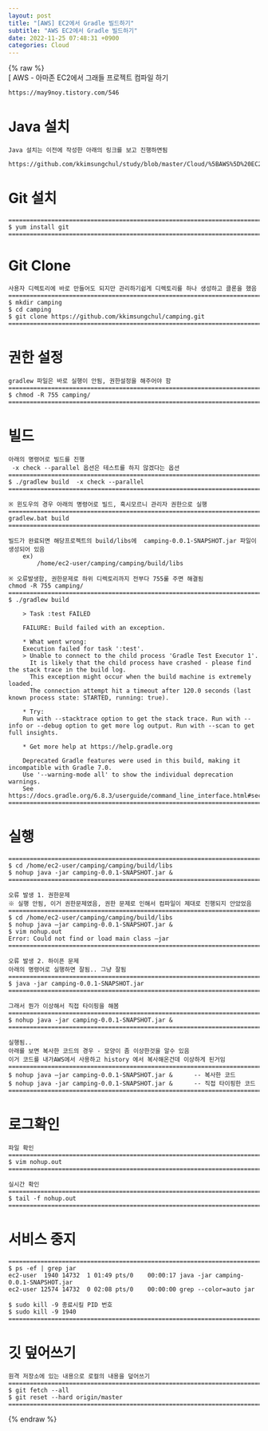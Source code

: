 ```yaml
---  
layout: post  
title: "[AWS] EC2에서 Gradle 빌드하기"  
subtitle: "AWS EC2에서 Gradle 빌드하기"  
date: 2022-11-25 07:48:31 +0900  
categories: Cloud  
---  
```

{% raw %}  
[ AWS - 아마존 EC2에서 그래들 프로젝트 컴파일 하기  
  
	https://may9noy.tistory.com/546  
  
# Java 설치  
	Java 설치는 이전에 작성한 아래의 링크를 보고 진행하면됨  
  
	https://github.com/kkimsungchul/study/blob/master/Cloud/%5BAWS%5D%20EC2%EC%97%90%20Java%20%EC%84%A4%EC%B9%98%ED%95%98%EA%B8%B0.txt  
  
# Git 설치  
	=================================================================================================================  
	$ yum install git  
	=================================================================================================================  
  
# Git Clone  
  
	사용자 디렉토리에 바로 만들어도 되지만 관리하기쉽게 디렉토리를 하나 생성하고 클론을 했음  
	=================================================================================================================  
	$ mkdir camping  
	$ cd camping  
	$ git clone https://github.com/kkimsungchul/camping.git  
	=================================================================================================================  
  
# 권한 설정  
	gradlew 파일은 바로 실행이 안됨, 권한설정을 해주어야 함  
	=================================================================================================================  
	$ chmod -R 755 camping/  
	=================================================================================================================  
  
# 빌드  
  
	아래의 명령어로 빌드를 진행  
	 -x check --parallel 옵션은 테스트를 하지 않겠다는 옵션  
	=================================================================================================================  
	$ ./gradlew build  -x check --parallel  
	=================================================================================================================  
  
	※ 윈도우의 경우 아래의 명령어로 빌드, 혹시모르니 관리자 권한으로 실행  
	=================================================================================================================  
	gradlew.bat build  
	=================================================================================================================  
  
	빌드가 완료되면 해당프로젝트의 build/libs에  camping-0.0.1-SNAPSHOT.jar 파일이 생성되어 있음  
		ex)  
			/home/ec2-user/camping/camping/build/libs  
  
	※ 오류발생함, 권한문제로 하위 디렉토리까지 전부다 755룰 주면 해결됨  
	chmod -R 755 camping/  
	=================================================================================================================  
	$ ./gradlew build  
  
		> Task :test FAILED  
  
		FAILURE: Build failed with an exception.  
  
		* What went wrong:  
		Execution failed for task ':test'.  
		> Unable to connect to the child process 'Gradle Test Executor 1'.  
		  It is likely that the child process have crashed - please find the stack trace in the build log.  
		  This exception might occur when the build machine is extremely loaded.  
		  The connection attempt hit a timeout after 120.0 seconds (last known process state: STARTED, running: true).  
  
		* Try:  
		Run with --stacktrace option to get the stack trace. Run with --info or --debug option to get more log output. Run with --scan to get full insights.  
  
		* Get more help at https://help.gradle.org  
  
		Deprecated Gradle features were used in this build, making it incompatible with Gradle 7.0.  
		Use '--warning-mode all' to show the individual deprecation warnings.  
		See https://docs.gradle.org/6.8.3/userguide/command_line_interface.html#sec:command_line_warnings  
	=================================================================================================================  
  
# 실행  
	=================================================================================================================  
	$ cd /home/ec2-user/camping/camping/build/libs  
	$ nohup java -jar camping-0.0.1-SNAPSHOT.jar &  
	=================================================================================================================  
  
	오류 발생 1. 권한문제  
	※ 실행 안됨, 이거 권한문제였음, 권한 문제로 인해서 컴파일이 제대로 진행되지 안았었음  
	=================================================================================================================  
	$ cd /home/ec2-user/camping/camping/build/libs  
	$ nohup java –jar camping-0.0.1-SNAPSHOT.jar &  
	$ vim nohup.out  
	Error: Could not find or load main class –jar  
	=================================================================================================================  
  
	오류 발생 2. 하이픈 문제  
	아래의 명령어로 실행하면 잘됨.. 그냥 잘됨  
	=================================================================================================================  
	$ java -jar camping-0.0.1-SNAPSHOT.jar  
	=================================================================================================================  
  
	그래서 뭔가 이상해서 직접 타이핑을 해봄  
	=================================================================================================================  
	$ nohup java -jar camping-0.0.1-SNAPSHOT.jar &  
	=================================================================================================================  
  
	실행됨..  
	아래를 보면 복사한 코드의 경우 - 모양이 좀 이상한것을 알수 있음  
	이거 코드를 내가AWS에서 사용하고 history 에서 복사해온건데 이상하게 된거임  
	=================================================================================================================  
	$ nohup java –jar camping-0.0.1-SNAPSHOT.jar &		-- 복사한 코드  
	$ nohup java -jar camping-0.0.1-SNAPSHOT.jar &		-- 직접 타이핑한 코드  
	=================================================================================================================  
  
# 로그확인  
  
	파일 확인  
	=================================================================================================================  
	$ vim nohup.out  
	=================================================================================================================  
  
	실시간 확인  
	=================================================================================================================  
	$ tail -f nohup.out  
	=================================================================================================================  
  
# 서비스 중지  
  
	======================================================================================================  
	$ ps -ef | grep jar  
	ec2-user  1940 14732  1 01:49 pts/0    00:00:17 java -jar camping-0.0.1-SNAPSHOT.jar  
	ec2-user 12574 14732  0 02:08 pts/0    00:00:00 grep --color=auto jar  
  
	$ sudo kill -9 종료시킬 PID 번호  
	$ sudo kill -9 1940  
	======================================================================================================  
  
# 깃 덮어쓰기  
	원격 저장소에 있는 내용으로 로컬의 내용을 덮어쓰기  
	=================================================================================================================  
	$ git fetch --all  
	$ git reset --hard origin/master  
	=================================================================================================================  
  
{% endraw %}